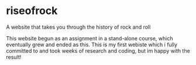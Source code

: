 # riseofrock
A website that takes you through the history of rock and roll

This website begun as an assignment in a stand-alone course, which
eventually grew and ended as this. This is my first webiste which i 
fully committed to and took weeks of research and coding, but im happy
with the result!
